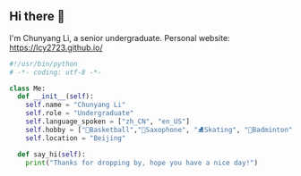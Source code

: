 ## Hi there 👋

<!--
**lcy2723/lcy2723** is a ✨ _special_ ✨ repository because its `README.md` (this file) appears on your GitHub profile.

Here are some ideas to get you started:

- 🔭 I’m currently working on ...
- 🌱 I’m currently learning ...
- 👯 I’m looking to collaborate on ...
- 🤔 I’m looking for help with ...
- 💬 Ask me about ...
- 📫 How to reach me: ...
- 😄 Pronouns: ...
- ⚡ Fun fact: ...
-->


I'm Chunyang Li, a senior undergraduate.
Personal website: https://lcy2723.github.io/


```python
#!/usr/bin/python
# -*- coding: utf-8 -*-

class Me:
  def __init__(self):
    self.name = "Chunyang Li"
    self.role = "Undergraduate"
    self.language_spoken = ["zh_CN", "en_US"]
    self.hobby = ["🏀Basketball","🎷Saxophone", "⛸Skating", "🏸Badminton" , ]
    self.location = "Beijing"

  def say_hi(self):
    print("Thanks for dropping by, hope you have a nice day!")

```

